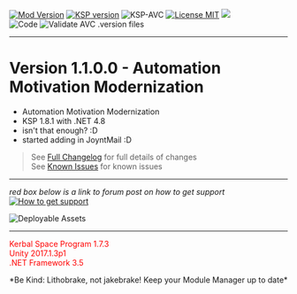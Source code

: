 <!-- ReleaseLayout.md v1.1.2.0
FieldTrainingLab! (SLR)
created: 11 Aug 2018
updated: 01 Feb 2020 -->

[![Mod Version][shield:mod:static]][MOD:forum] 
[![KSP version][shield:ksp:static]][KSP:website] ![KSP-AVC][shield:kspavc] [![License MIT][shield:license]][LINK:license] [![][LOGO:mit]][LINK:license]  
![Code][shield:code] ![Validate AVC .version files][shield:avcvalid]  
***  

# Version 1.1.0.0 - Automation Motivation Modernization
- Automation Motivation Modernization  
- KSP 1.8.1 with .NET 4.8
- isn't that enough? :D 
- started adding in JoyntMail :D
> See [Full Changelog][MOD:changelog] for full details of changes  
> See [Known Issues][MOD:issues] for known issues   
***  
*red box below is a link to forum post on how to get support*  
[![How to get support][image:get-support]][thread:getsupport]

![][HERO:0]  
***
<p style="color: #FF0000;">Kerbal Space Program 1.7.3<br>
Unity 2017.1.3p1<br>
.NET Framework 3.5</p>
 *Be Kind: Lithobrake, not jakebrake! Keep your Module Manager up to date*
<!-- graphical links to downloads -->
<!-- <p style="color: #FF0000;">Kerbal Space Program 1.8.1<br>
Unity 2019.2.2f1<br>
.NET Framework 4.8</p> -->

[MOD:license]:      https://github.com/zer0Kerbal/FieldTrainingLab/blob/master/LICENSE
[MOD:issues]:       https://github.com/zer0Kerbal/FieldTrainingLab/issues
[MOD:known]:        https://github.com/zer0Kerbal/FieldTrainingLab/wiki/Known-Issues
[MOD:forum]:        https://forum.kerbalspaceprogram.com/index.php?/topic/191045-*
[MOD:changelog]:    https://raw.githubusercontent.com/zer0Kerbal/FieldTrainingLab/master/Changelog.cfg
[KSP:website]:      http://kerbalspaceprogram.com/

[shield:mod:static]: https://img.shields.io/badge/Field%20Training%20Lab%20version-1.1.0.0-orange.svg?style=plastic
[shield:ksp:static]: https://img.shields.io/badge/KSP%20version-1.8.1-blue.svg?style=plastic
[shield:mod:latest]: https://img.shields.io/github/v/release/zer0Kerbal/FieldTrainingLab?include_prereleases?style=plastic
[shield:mod]: https://img.shields.io/endpoint?url=https://raw.githubusercontent.com/zer0Kerbal/FieldTrainingLab/master/json/mod.json
[shield:ksp]: https://img.shields.io/endpoint?url=https://raw.githubusercontent.com/zer0Kerbal/FieldTrainingLab/master/json/ksp.json
[shield:license]: https://img.shields.io/endpoint?url=https://raw.githubusercontent.com/zer0Kerbal/FieldTrainingLab/master/json/license.json
[shield:code]: https://img.shields.io/endpoint?url=https://raw.githubusercontent.com/zer0Kerbal/FieldTrainingLab/master/json/code.json  
[shield:kspavc]:     https://img.shields.io/badge/KSP-AVC--supported-brightgreen.svg?style=plastic
[shield:avcvalid]:    https://github.com/zer0Kerbal/FieldTrainingLab/workflows/Validate%20AVC%20.version%20files/badge.svg  
  
[image:get-support]:    https://i.postimg.cc/vHP6zmrw/image.png

[LINK:license]: https://raw.githubusercontent.com/zer0Kerbal/FieldTrainingLab/master/LICENSE "MIT"  
[thread:getsupport]: https://forum.kerbalspaceprogram.com/index.php?/topic/83212-*

<!--- license logo urls -->
[LOGO:mit]: https://i.postimg.cc/bvjfsMP5/MIT-17x17.png

<!--- release graphic(s) -->
[HERO:0]: http:// "Deployable Assets"

<!--
GPLv2
zer0Kerbal
-->